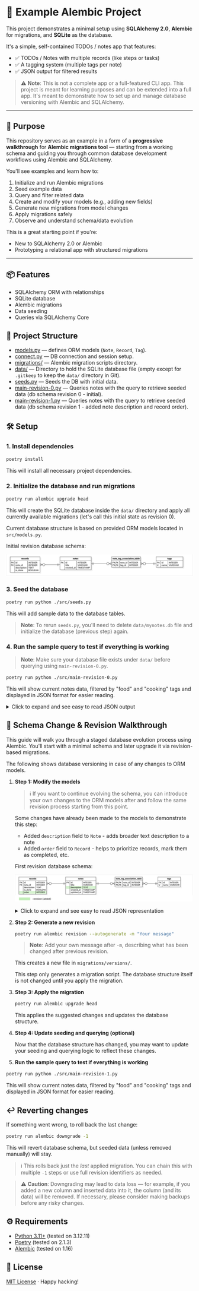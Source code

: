 # 🧪 Example Alembic Project

This project demonstrates a minimal setup using **SQLAlchemy 2.0**, **Alembic** for migrations, and **SQLite** as the database.

It's a simple, self-contained TODOs / notes app that features:

- ✅ TODOs / Notes with multiple records (like steps or tasks)
- ✅ A tagging system (multiple tags per note)
- ✅ JSON output for filtered results

> ⚠️ **Note**: 
> This is not a complete app or a full-featured CLI app.
> This project is meant for learning purposes and can be extended into a full app.
> It's meant to demonstrate how to set up and manage database versioning with Alembic and SQLAlchemy.

---

## 🎯 Purpose

This repository serves as an example in a form of a **progressive walkthrough** for **Alembic migrations tool** — starting from a working schema and guiding you through common database development workflows using Alembic and SQLAlchemy.

You'll see examples and learn how to:

1. Initialize and run Alembic migrations
2. Seed example data
3. Query and filter related data
4. Create and modify your models (e.g., adding new fields)
5. Generate new migrations from model changes
6. Apply migrations safely
7. Observe and understand schema/data evolution

This is a great starting point if you're:
- New to SQLAlchemy 2.0 or Alembic
- Prototyping a relational app with structured migrations

---

## 📦 Features

- SQLAlchemy ORM with relationships
- SQLite database
- Alembic migrations
- Data seeding
- Queries via SQLAlchemy Core

## 📂 Project Structure

- [models.py](./src/models.py) — defines ORM models (`Note`, `Record`, `Tag`).
- [connect.py](./src/connect.py) — DB connection and session setup.
- [migrations/](./migrations/) — Alembic migration scripts directory.
- [data/](./data/) — Directory to hold the SQLite database file (empty except for `.gitkeep` to keep the `data/` directory in Git).
- [seeds.py](./src/seeds.py) — Seeds the DB with initial data.
- [main-revision-0.py](./src/main-revision-0.py) — Queries notes with the query to retrieve seeded data (db schema revision 0 - initial).
- [main-revision-1.py](./src/main-revision-1.py) — Queries notes with the query to retrieve seeded data (db schema revision 1 - added note description and record order).

## 🛠️ Setup

### 1. Install dependencies

```bash
poetry install
```

This will install all necessary project dependencies.

### 2. Initialize the database and run migrations

```bash
poetry run alembic upgrade head
```

This will create the SQLite database inside the `data/` directory and apply all currently available migrations (let's call this initial state as revision 0).

Current database structure is based on provided ORM models located in `src/models.py`.

Initial revision database schema:

![ER-Diagram-initial-revision](./assets/uml/ER-Diagram-initial-revision.jpg)

### 3. Seed the database

```bash
poetry run python ./src/seeds.py
```

This will add sample data to the database tables.

> **Note**: To rerun `seeds.py`, you'll need to delete `data/mynotes.db` file and initialize the database (previous step) again.

### 4. Run the sample query to test if everything is working

> **Note**: Make sure your database file exists under `data/` before querying using `main-revision-0.py`.

```bash
poetry run python ./src/main-revision-0.py
```

This will show current notes data, filtered by "food" and "cooking" tags and displayed in JSON format for easier reading.

<details> <summary>Click to expand and see easy to read JSON output</summary>

```json
  {
    "note_id": 1,
    "title": "Buy ingredients for supper",
    "created_at": "2025-07-29T18:14:19",
    "updated_at": "2025-07-29T18:14:19",
    "tags": [
      "food",
      "groceries"
    ],
    "records": [
      {
        "description": "Buy chicken breast, 500g",
        "is_done": false
      },
      {
        "description": "Buy potatoes, 1kg",
        "is_done": false
      },
      {
        "description": "Buy garlic and parsley",
        "is_done": false
      },
      {
        "description": "Buy sour cream",
        "is_done": false
      }
    ]
  },
  {
    "note_id": 2,
    "title": "Cook supper: Chicken with potatoes",
    "created_at": "2025-07-29T18:14:19",
    "updated_at": "2025-07-29T18:14:19",
    "tags": [
      "cooking",
      "dinner"
    ],
    "records": [
      {
        "description": "Clean and slice the potatoes, 1kg",
        "is_done": false
      },
      {
        "description": "Season the chicken breast (500g) and fry lightly",
        "is_done": false
      },
      {
        "description": "Bake everything together for 60 minutes at 180°C",
        "is_done": false
      },
      {
        "description": "Garnish with parsley and serve",
        "is_done": false
      }
    ]
  }
]
```
</details>

## 📘 Schema Change & Revision Walkthrough

This guide will walk you through a staged database evolution process using Alembic. You'll start with a minimal schema and later upgrade it via revision-based migrations.

The following shows database versioning in case of any changes to ORM models.

1. **Step 1: Modify the models**

    > ℹ️ If you want to continue evolving the schema, you can introduce your own changes to the ORM models after and follow the same revision process starting from this point.

    Some changes have already been made to the models to demonstrate this step:

    - Added `description` field to `Note` - adds broader text description to a note
    - Added `order` field to `Record` - helps to prioritize records, mark them as completed, etc.

    First revision database schema:

    ![ER-Diagram-revision-1](./assets/uml/ER-Diagram-revision-1.jpg)

    <details> <summary>Click to expand and see easy to read JSON representation</summary>

    ```json
    ...
    ```
    </details>

2. **Step 2: Generate a new revision**

    ```bash
    poetry run alembic revision --autogenerate -m "Your message"
    ```

    > **Note**:
    > Add your own message after `-m`, describing what has been changed after previous revision.

    This creates a new file in `migrations/versions/`.
    
    This step only generates a migration script. The database structure itself is not changed until you apply the migration.

3. **Step 3: Apply the migration**
    
    ```bash
    poetry run alembic upgrade head
    ```

    This applies the suggested changes and updates the database structure.

4. **Step 4: Update seeding and querying (optional)**

    Now that the database structure has changed, you may want to update your seeding and querying logic to reflect these changes.

5. **Run the sample query to test if everything is working**

```bash
poetry run python ./src/main-revision-1.py
```

This will show current notes data, filtered by "food" and "cooking" tags and displayed in JSON format for easier reading.


## ↩️ Reverting changes

If something went wrong, to roll back the last change:

```bash
poetry run alembic downgrade -1
```

This will revert database schema, but seeded data (unless removed manually) will stay.

> ℹ️ This rolls back just the *last* applied migration.
> You can chain this with multiple `-1` steps or use full revision identifiers as needed.


> ⚠️ **Caution**:
> Downgrading may lead to data loss — for example, if you added a new column and inserted data into it, the column (and its data) will be removed.
> If necessary, please consider making backups before any risky changes.


## ⚙️ Requirements

* [Python 3.11+](https://www.python.org/downloads/) (tested on 3.12.11)
* [Poetry](https://python-poetry.org/) (tested on 2.1.3)
* [Alembic](https://alembic.sqlalchemy.org/en/latest/) (tested on 1.16)

## 📄 License

[MIT License](./LICENSE) · Happy hacking!
